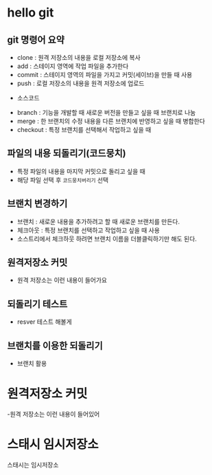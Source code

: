 # hello git

## git 명령어 요약

- clone : 원격 저장소의 내용을 로컬 저장소에 복사
- add : 스테이지 영역에 작업 파일을 추가한다
- commit : 스테이지 영역의 파일을 가지고 커밋(세이브)을 만들 때 사용
- push : 로컬 저장소의 내용을 원격 저장소에 업로드

+ 소스코드
- branch : 기능을 개발할 때 새로운 버전을 만들고 싶을 때 브랜치로 나눔
- merge : 한 브랜치의 수정 내용을 다른 브랜치에 반영하고 싶을 때 병합한다
- checkout : 특정 브랜치를 선택해서 작업하고 싶을 때

## 파일의 내용 되돌리기(코드뭉치)
- 특정 파일의 내용을 마지막 커밋으로 돌리고 싶을 때
- 해당 파일 선택 후 `코드뭉치버리기` 선택

## 브랜치 변경하기
- 브랜치 : 새로운 내용을 추가하려고 할 때 새로운 브랜치를 만든다.
- 체크아웃 : 특정 브랜치를 선택하고 작업하고 싶을 때 사용
- 소스트리에서 체크하웃 하려면 브랜치 이름을 더블클릭하기만 해도 된다.


## 원격저장소 커밋
- 원격 저장소는 이런 내용이 들어가요

## 되돌리기 테스트
- resver 테스트 해볼게

## 브랜치를 이용한 되돌리기
- 브랜치 활용

# 원격저장소 커밋
-원격 저장소는 이런 내용이 들어있어

# 스태시 임시저장소
스태시는 임시저장소
